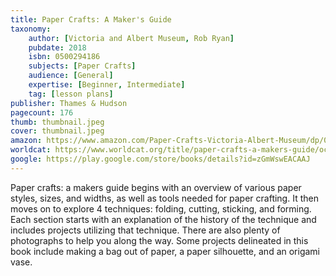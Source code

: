 ```yaml
---
title: Paper Crafts: A Maker's Guide
taxonomy:
	author: [Victoria and Albert Museum, Rob Ryan]
	pubdate: 2018
	isbn: 0500294186
	subjects: [Paper Crafts]
	audience: [General]
	expertise: [Beginner, Intermediate]
	tag: [lesson plans]
publisher: Thames & Hudson
pagecount: 176
thumb: thumbnail.jpeg
cover: thumbnail.jpeg
amazon: https://www.amazon.com/Paper-Crafts-Victoria-Albert-Museum/dp/0500294186/ref=sr_1_3?keywords=Paper+Crafts%3A+A+Maker%27s+Guide&qid=1572463275&sr=8-3
worldcat: https://www.worldcat.org/title/paper-crafts-a-makers-guide/oclc/1063695003&referer=brief_results
google: https://play.google.com/store/books/details?id=zGmWswEACAAJ
---
```

Paper crafts: a makers guide begins with an overview of various paper styles, sizes, and widths, as well as tools needed for paper crafting.  It then moves on to explore 4 techniques: folding, cutting, sticking, and forming.  Each section starts with an explanation of the history of the technique and includes projects utilizing that technique. There are also plenty of photographs to help you along the way.  Some projects delineated in this book include making a bag out of paper, a paper silhouette, and an origami vase.